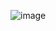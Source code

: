 ![image](https://user-images.githubusercontent.com/30613665/135382944-48dcd5a8-d513-473f-adbc-eb8d6698e495.png)
